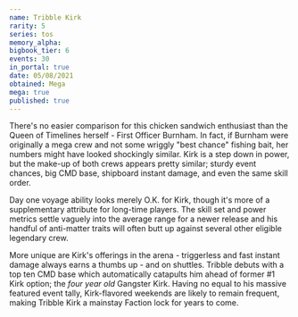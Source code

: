 ```yaml
---
name: Tribble Kirk
rarity: 5
series: tos
memory_alpha:
bigbook_tier: 6
events: 30
in_portal: true
date: 05/08/2021
obtained: Mega
mega: true
published: true
---
```


There's no easier comparison for this chicken sandwich enthusiast than the Queen of Timelines herself - First Officer Burnham. In fact, if Burnham were originally a mega crew and not some wriggly "best chance" fishing bait, her numbers might have looked shockingly similar. Kirk is a step down in power, but the make-up of both crews appears pretty similar; sturdy event chances, big CMD base, shipboard instant damage, and even the same skill order. 

Day one voyage ability looks merely O.K. for Kirk, though it's more of a supplementary attribute for long-time players. The skill set and power metrics settle vaguely into the average range for a newer release and his handful of anti-matter traits will often butt up against several other eligible legendary crew. 

More unique are Kirk's offerings in the arena - triggerless and fast instant damage always earns a thumbs up - and on shuttles. Tribble debuts with a top ten CMD base which automatically catapults him ahead of former #1 Kirk option; the *four year old* Gangster Kirk. Having no equal to his massive featured event tally, Kirk-flavored weekends are likely to remain frequent, making Tribble Kirk a mainstay Faction lock for years to come.
